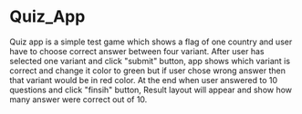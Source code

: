 # Quiz_App
Quiz app is a simple test game which shows a flag of one country and user have to choose correct answer between four variant. 
After user has selected one variant and click "submit" button, app shows which variant is correct and change it color to green but if user chose wrong answer
then that variant would be in red color. At the end when user answered to 10 questions and click "finsih" button, Result layout will appear and show how many answer were correct out of 10.
